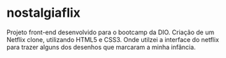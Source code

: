 # nostalgiaflix
Projeto front-end desenvolvido para o bootcamp da DIO. Criação de um Netflix clone, utilizando HTML5 e CSS3. Onde utilzei a interface do netflix
para trazer alguns dos desenhos que marcaram a minha infância. 
